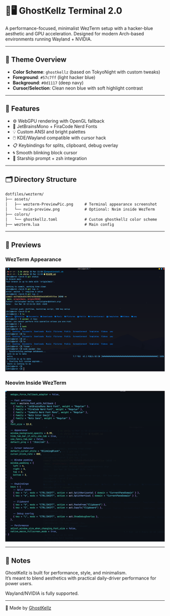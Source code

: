 # 👻🖥️ GhostKellz Terminal 2.0

A performance-focused, minimalist WezTerm setup with a hacker-blue aesthetic and GPU acceleration. Designed for modern Arch-based environments running Wayland + NVIDIA.

---

## 🎨 Theme Overview

- **Color Scheme**: `ghostkellz` (based on TokyoNight with custom tweaks)
- **Foreground**: `#57c7ff` (light hacker blue)
- **Background**: `#0d1117` (deep navy)
- **Cursor/Selection**: Clean neon blue with soft highlight contrast

---

## 🧠 Features

- ⚙️ WebGPU rendering with OpenGL fallback
- 🧠 JetBrainsMono + FiraCode Nerd Fonts
- 💡 Custom ANSI and bright palettes
- 🖱️ KDE/Wayland compatible with cursor hack
- 📋 Keybindings for splits, clipboard, debug overlay
- 🌀 Smooth blinking block cursor
- 🧬 Starship prompt + zsh integration

---

## 🗂️ Directory Structure

```
dotfiles/wezterm/
├── assets/
│   ├── wezterm-PreviewPic.png     # Terminal appearance screenshot
│   └── nvim-preview.png           # Optional: Nvim inside WezTerm
├── colors/
│   └── ghostkellz.toml            # Custom ghostkellz color scheme
├── wezterm.lua                    # Main config
```

---

## 📸 Previews

### WezTerm Appearance
![WezTerm Preview](assets/wezterm-PreviewPic.png)

### Neovim Inside WezTerm
![Neovim Preview](assets/nvim-preview.png)

---

## 💬 Notes

GhostKellz is built for performance, style, and minimalism.  
It’s meant to blend aesthetics with practical daily-driver performance for power users.

Wayland/NVIDIA is fully supported.

---

👻 Made by [GhostKellz](https://github.com/ghostkellz)

